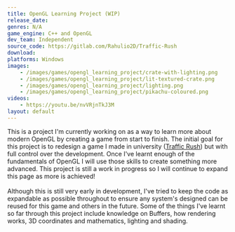 ```yaml
---
title: OpenGL Learning Project (WIP)
release_date: 
genres: N/A
game_engine: C++ and OpenGL
dev_team: Independent
source_code: https://gitlab.com/Rahulio2D/Traffic-Rush
download: 
platforms: Windows
images: 
    - /images/games/opengl_learning_project/crate-with-lighting.png
    - /images/games/opengl_learning_project/lit-textured-crate.png
    - /images/games/opengl_learning_project/lighting.png
    - /images/games/opengl_learning_project/pikachu-coloured.png
videos:
    - https://youtu.be/nvVRjnTkJ3M
layout: default
---
```

This is a project I'm currently working on as a way to learn more about modern OpenGL by creating a game from start to finish. The initial goal for this project is to redesign a game I made in university ([Traffic Rush](traffic_rush.html)) but with full control over the development. Once I've learnt enough of the fundamentals of OpenGL I will use those skills to create something more advanced. This project is still a work in progress so I will continue to expand this page as more is achieved!
<br><br>
Although this is still very early in development, I've tried to keep the code as expandable as possible throughout to ensure any system's designed can be reused for this game and others in the future. Some of the things I've learnt so far through this project include knowledge on Buffers, how rendering works, 3D coordinates and mathematics, lighting and shading.